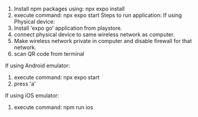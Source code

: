 1. Install npm packages using:
npx expo install
2. execute command:
npx expo start
Steps to run application:
If using Physical device:
1. Install 'expo go' application from playstore.
2. connect physical device to same wireless network as computer.
3. Make wireless network private in computer and disable firewall for that network.
4. scan QR code from terminal

If using Android emulator:
1. execute command:
npx expo start
2. press 'a'

If using iOS emulator:
1. execute command:
npm run ios

